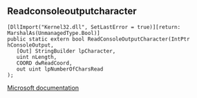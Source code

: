 ## Readconsoleoutputcharacter

```
[DllImport("Kernel32.dll", SetLastError = true)][return: MarshalAs(UnmanagedType.Bool)]
public static extern bool ReadConsoleOutputCharacter(IntPtr hConsoleOutput,
   [Out] StringBuilder lpCharacter,
   uint nLength,
   COORD dwReadCoord,
   out uint lpNumberOfCharsRead
);
```

[Microsoft documentation](https://docs.microsoft.com/en-us/windows/console/readconsoleoutputcharacter)
